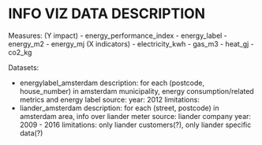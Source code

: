 # INFO VIZ DATA DESCRIPTION #

Measures:
(Y impact)
	- energy_performance_index
	- energy_label
	- energy_m2
	- energy_mj
(X indicators)
	- electricity_kwh
	- gas_m3
	- heat_gj
	- co2_kg

Datasets:
- energylabel_amsterdam
	description: for each (postcode, house_number) in amsterdam municipality, energy consumption/related metrics and energy label
	source: 
	year: 2012
	limitations: 
- liander_amsterdam
	description: for each (street, postcode) in amsterdam area, info over liander meter
	source: liander company
	year: 2009 - 2016
	limitations: only liander customers(?), only liander specific data(?)